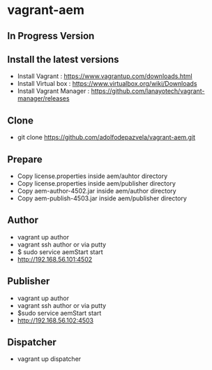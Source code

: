 # vagrant-aem

## In Progress Version


## Install the latest versions

- Install Vagrant : https://www.vagrantup.com/downloads.html
- Install Virtual box : https://www.virtualbox.org/wiki/Downloads
- Install Vagrant Manager : https://github.com/lanayotech/vagrant-manager/releases


## Clone

- git clone https://github.com/adolfodepazvela/vagrant-aem.git


## Prepare 

- Copy license.properties inside aem/auhtor directory
- Copy license.properties inside aem/publisher directory
- Copy aem-author-4502.jar inside aem/author directory
- Copy aem-publish-4503.jar inside aem/publisher directory


## Author 

- vagrant up author
- vagrant ssh author or via putty
- $ sudo service aemStart start
- http://192.168.56.101:4502


## Publisher 

- vagrant up author
- vagrant ssh author or via putty
- $sudo service aemStart start
- http://192.168.56.102:4503

## Dispatcher

- vagrant up dispatcher


